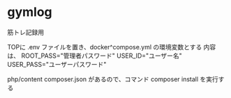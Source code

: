 # gymlog
筋トレ記録用

TOPに .env ファイルを置き、docker^compose.yml の環境変数とする
内容は、
  ROOT_PASS="管理者パスワード"
  USER_ID="ユーザー名"
  USER_PASS="ユーザーパスワード"


php/content
  composer.json があるので、コマンド composer install を実行する